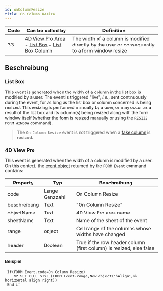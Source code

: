 ```yaml
---
id: onColumnResize
title: On Column Resize
---
```


| Code | Can be called by                                                                                                                                                                     | Definition                                                                                     |
| ---- | ------------------------------------------------------------------------------------------------------------------------------------------------------------------------------------ | ---------------------------------------------------------------------------------------------- |
| 33   | [4D View Pro Area](../FormObjects/viewProArea_overview.md) - [List Box](../FormObjects/listbox_overview.md) - [List Box Column](../FormObjects/listbox_overview.md#list-box-columns) | The width of a column is modified directly by the user or consequently to a form window resize |


## Beschreibung

### List Box

This event is generated when the width of a column in the list box is modified by a user. The event is triggered "live", *i.e.*, sent continuously during the event, for as long as the list box or column concerned is being resized. This resizing is performed manually by a user, or may occur as a result of the list box and its column(s) being resized along with the form window itself (whether the form is resized manually or using the `RESIZE FORM WINDOW` command).

> The `On Column Resize` event is not triggered when a [fake column](../FormObjects/properties_ResizingOptions.md#about-the-fake-blank-column) is resized.

### 4D View Pro

This event is generated when the width of a column is modified by a user. On this context, the [event object](overview.md#event-object) returned by the `FORM Event` command contains:

| Property     | Typ            | Beschreibung                                                        |
| ------------ | -------------- | ------------------------------------------------------------------- |
| code         | Lange Ganzzahl | On Column Resize                                                    |
| beschreibung | Text           | "On Column Resize"                                                  |
| objectName   | Text           | 4D View Pro area name                                               |
| sheetName    | Text           | Name of the sheet of the event                                      |
| range        | object         | Cell range of the columns whose widths have changed                 |
| header       | Boolean        | True if the row header column (first column) is resized, else false |

#### Beispiel

```4d
 If(FORM Event.code=On Column Resize)
    VP SET CELL STYLE(FORM Event.range;New object("hAlign";vk horizontal align right))
 End if
```